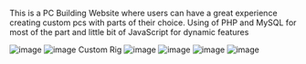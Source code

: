 This is a PC Building Website where users can have a great experience creating custom pcs with parts of their choice.
Using of  PHP and MySQL for most of the part and little bit of JavaScript for dynamic features

![image](https://github.com/nsingh95/pcbuilder.github.io/assets/84712408/710e7e71-c6a1-4e0b-8060-15c52a71edc8)
![image](https://github.com/nsingh95/pcbuilder.github.io/assets/84712408/4e12302f-290b-4df1-b636-c617baa8a851)
Custom Rig 
![image](https://github.com/nsingh95/pcbuilder.github.io/assets/84712408/58c87715-f663-4a90-b2b2-9607bb832c1b)
![image](https://github.com/nsingh95/pcbuilder.github.io/assets/84712408/6d2135bb-2d39-4a68-8833-32337b1d82ef)
![image](https://github.com/nsingh95/pcbuilder.github.io/assets/84712408/4c1d954f-ed0d-4fef-81eb-b3baae79cc59)
![image](https://github.com/nsingh95/pcbuilder.github.io/assets/84712408/0ccfe50d-d3e4-4447-9398-c6386674d390)



